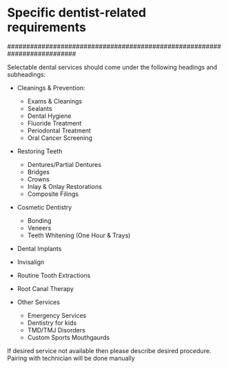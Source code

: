 # Specific dentist-related requirements

##########################################################################

Selectable dental services should come under the following headings and subheadings:

- Cleanings & Prevention: 
    - Exams & Cleanings
    - Sealants
    - Dental Hygiene
    - Fluoride Treatment
    - Periodontal Treatment
    - Oral Cancer Screening

- Restoring Teeth
    - Dentures/Partial Dentures
    - Bridges
    - Crowns
    - Inlay & Onlay Restorations
    - Composite Filings
    
- Cosmetic Dentistry
    - Bonding
    - Veneers
    - Teeth Whitening (One Hour & Trays)
    
- Dental Implants

- Invisalign

- Routine Tooth Extractions

- Root Canal Therapy

- Other Services
    - Emergency Services
    - Dentistry for kids
    - TMD/TMJ Disorders
    - Custom Sports Mouthgaurds
    
If desired service not available then please describe desired procedure. Pairing with technician will be done manually



